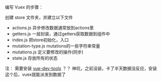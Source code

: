 编写 Vuex 的步骤：

创建 store 文件夹，并建立以下文件

* actions.js          异步修改数据通常放到actions里
* getters.js          一层封装，通过getters获取数据到组件中
* index.js            把store初始化，入口
* mutation-type.js    mutations的一些字符串常量
* mutations.js        定义要修改的操作(同步)
* state.js            存放所有的状态

注： 需要安装 [vue-dev-tools](https://github.com/vuejs/vue-devtools) ？？ 神坑，之前没装，卡了半天数据没反应，安装这个后，vuex就能派发到数据了